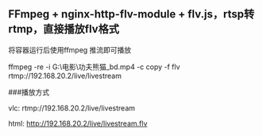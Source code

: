 ## FFmpeg + nginx-http-flv-module + flv.js，rtsp转rtmp，直接播放flv格式

将容器运行后使用ffmpeg 推流即可播放

ffmpeg -re -i G:\电影\功夫熊猫_bd.mp4 -c copy -f flv rtmp://192.168.20.2/live/livestream

###播放方式

vlc: rtmp://192.168.20.2/live/livestream

html: http://192.168.20.2/live/livestream.flv
